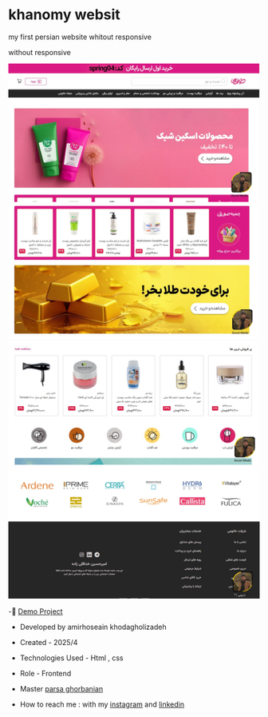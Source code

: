 # khanomy websit

my first persian website whitout responsive

without responsive


![viewfinal](https://github.com/amirhoseain-khodagholizadeh-web/khanomy/blob/main/assets/img/Capture.JPG)
![viewfinal](https://github.com/amirhoseain-khodagholizadeh-web/khanomy/blob/main/assets/img/Capture2.JPG)
![viewfinal](https://github.com/amirhoseain-khodagholizadeh-web/khanomy/blob/main/assets/img/Capture3.JPG)
![viewfinal](https://github.com/amirhoseain-khodagholizadeh-web/khanomy/blob/main/assets/img/Capture5.JPG)
 
-🔗 [Demo Project](https://amirhoseain-khodagholizadeh-web.github.io/khanomy/)

- Developed by amirhoseain khodagholizadeh

- Created - 2025/4

- Technologies Used - Html , css 

- Role - Frontend

- Master [parsa ghorbanian](https://github.com/parsaGhorbanian)

- How to reach me : with my [instagram](https://instagram.com/amirhoseain_kh.dev) and [linkedin](https://www.linkedin.com/in/amirhoseain-khodagholizadeh-web/)
